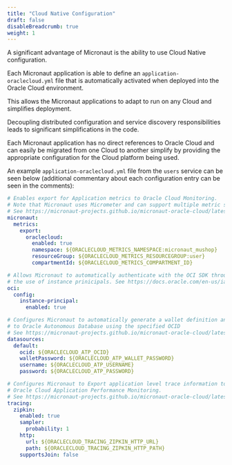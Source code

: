 ```yaml
---
title: "Cloud Native Configuration"
draft: false
disableBreadcrumb: true
weight: 1
---
```


A significant advantage of Micronaut is the ability to use Cloud Native configuration.

Each Micronaut application is able to define an `application-oraclecloud.yml` file that is automatically activated when deployed into the Oracle Cloud environment.

This allows the Micronaut applications to adapt to run on any Cloud and simplifies deployment.

Decoupling distributed configuration and service discovery responsibilities leads to significant simplifications in the code.

Each Micronaut application has no direct references to Oracle Cloud and can easily be migrated from one Cloud to another simplify by providing the appropriate configuration for the Cloud platform being used.

An example `application-oraclecloud.yml` file from the `users` service can be seen below (additional commentary about each configuration entry can be seen in the comments):

```yaml
# Enables export for Application metrics to Oracle Cloud Monitoring.
# Note that Micronaut uses Micrometer and can support multiple metric systems simultaneously 
# See https://micronaut-projects.github.io/micronaut-oracle-cloud/latest/guide/#micrometer
micronaut:
  metrics:
    export:
      oraclecloud:
        enabled: true
        namespace: ${ORACLECLOUD_METRICS_NAMESPACE:micronaut_mushop}
        resourceGroup: ${ORACLECLOUD_METRICS_RESOURCEGROUP:user}
        compartmentId: ${ORACLECLOUD_METRICS_COMPARTMENT_ID}

# Allows Micronaut to automatically authenticate with the OCI SDK through
# the use of instance prinicipals. See https://docs.oracle.com/en-us/iaas/Content/Identity/Tasks/callingservicesfrominstances.htm
oci:
  config:
    instance-principal:
      enabled: true

# Configures Micronaut to automatically generate a wallet definition and connect
# to Oracle Autonomous Database using the specified OCID
# See https://micronaut-projects.github.io/micronaut-oracle-cloud/latest/guide/#autonomousDatabase
datasources:
  default:
    ocid: ${ORACLECLOUD_ATP_OCID}
    walletPassword: ${ORACLECLOUD_ATP_WALLET_PASSWORD}
    username: ${ORACLECLOUD_ATP_USERNAME}
    password: ${ORACLECLOUD_ATP_PASSWORD}

# Configures Micronaut to Export application level trace information to 
# Oracle Cloud Application Performance Monitoring.
# See https://micronaut-projects.github.io/micronaut-oracle-cloud/latest/guide/#tracing
tracing:
  zipkin:
    enabled: true
    sampler:
      probability: 1
    http:
      url: ${ORACLECLOUD_TRACING_ZIPKIN_HTTP_URL}
      path: ${ORACLECLOUD_TRACING_ZIPKIN_HTTP_PATH}
    supportsJoin: false


```





